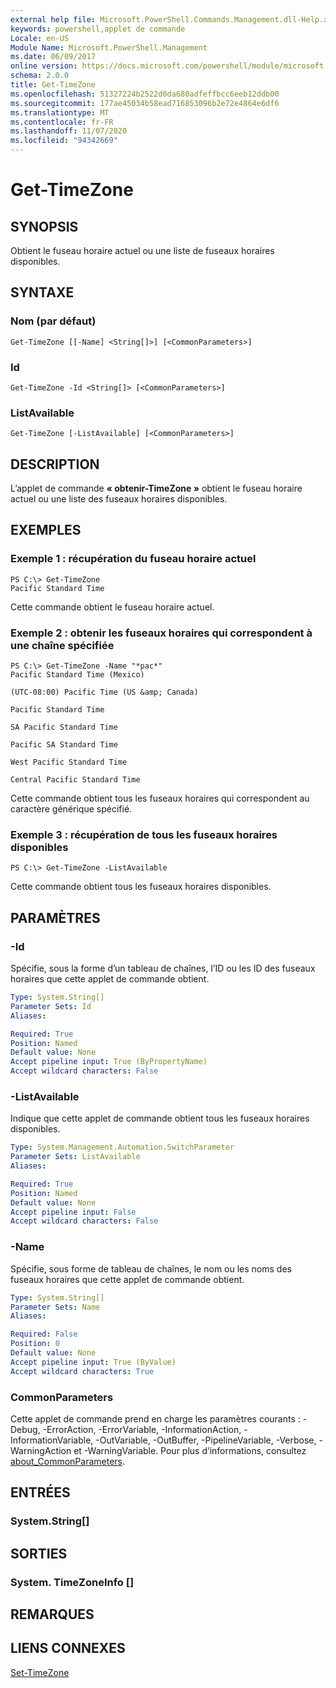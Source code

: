 ```yaml
---
external help file: Microsoft.PowerShell.Commands.Management.dll-Help.xml
keywords: powershell,applet de commande
Locale: en-US
Module Name: Microsoft.PowerShell.Management
ms.date: 06/09/2017
online version: https://docs.microsoft.com/powershell/module/microsoft.powershell.management/get-timezone?view=powershell-5.1&WT.mc_id=ps-gethelp
schema: 2.0.0
title: Get-TimeZone
ms.openlocfilehash: 51327224b2522d0da680adfeffbcc6eeb12ddb00
ms.sourcegitcommit: 177ae45034b58ead716853096b2e72e4864e6df6
ms.translationtype: MT
ms.contentlocale: fr-FR
ms.lasthandoff: 11/07/2020
ms.locfileid: "94342669"
---
```

# Get-TimeZone

## SYNOPSIS
Obtient le fuseau horaire actuel ou une liste de fuseaux horaires disponibles.

## SYNTAXE

### Nom (par défaut)

```
Get-TimeZone [[-Name] <String[]>] [<CommonParameters>]
```

### Id

```
Get-TimeZone -Id <String[]> [<CommonParameters>]
```

### ListAvailable

```
Get-TimeZone [-ListAvailable] [<CommonParameters>]
```

## DESCRIPTION

L’applet de commande **« obtenir-TimeZone »** obtient le fuseau horaire actuel ou une liste des fuseaux horaires disponibles.

## EXEMPLES

### Exemple 1 : récupération du fuseau horaire actuel

```
PS C:\> Get-TimeZone
Pacific Standard Time
```

Cette commande obtient le fuseau horaire actuel.

### Exemple 2 : obtenir les fuseaux horaires qui correspondent à une chaîne spécifiée

```
PS C:\> Get-TimeZone -Name "*pac*"
Pacific Standard Time (Mexico)

(UTC-08:00) Pacific Time (US &amp; Canada)

Pacific Standard Time

SA Pacific Standard Time

Pacific SA Standard Time

West Pacific Standard Time

Central Pacific Standard Time
```

Cette commande obtient tous les fuseaux horaires qui correspondent au caractère générique spécifié.

### Exemple 3 : récupération de tous les fuseaux horaires disponibles

```
PS C:\> Get-TimeZone -ListAvailable
```

Cette commande obtient tous les fuseaux horaires disponibles.

## PARAMÈTRES

### -Id

Spécifie, sous la forme d’un tableau de chaînes, l’ID ou les ID des fuseaux horaires que cette applet de commande obtient.

```yaml
Type: System.String[]
Parameter Sets: Id
Aliases:

Required: True
Position: Named
Default value: None
Accept pipeline input: True (ByPropertyName)
Accept wildcard characters: False
```

### -ListAvailable

Indique que cette applet de commande obtient tous les fuseaux horaires disponibles.

```yaml
Type: System.Management.Automation.SwitchParameter
Parameter Sets: ListAvailable
Aliases:

Required: True
Position: Named
Default value: None
Accept pipeline input: False
Accept wildcard characters: False
```

### -Name

Spécifie, sous forme de tableau de chaînes, le nom ou les noms des fuseaux horaires que cette applet de commande obtient.

```yaml
Type: System.String[]
Parameter Sets: Name
Aliases:

Required: False
Position: 0
Default value: None
Accept pipeline input: True (ByValue)
Accept wildcard characters: True
```

### CommonParameters

Cette applet de commande prend en charge les paramètres courants : -Debug, -ErrorAction, -ErrorVariable, -InformationAction, -InformationVariable, -OutVariable, -OutBuffer, -PipelineVariable, -Verbose, -WarningAction et -WarningVariable. Pour plus d’informations, consultez [about_CommonParameters](https://go.microsoft.com/fwlink/?LinkID=113216).

## ENTRÉES

### System.String[]

## SORTIES

### System. TimeZoneInfo []

## REMARQUES

## LIENS CONNEXES

[Set-TimeZone](Set-TimeZone.md)
